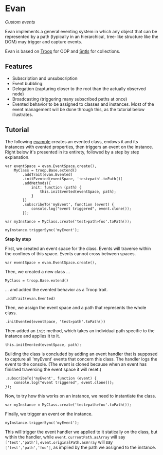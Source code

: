 Evan
====

*Custom events*

Evan implements a general eventing system in which any object that can be represented by a path (typically in an hierarchical, tree-like structure like the DOM) may trigger and capture events.

Evan is based on [Troop](https://github.com/production-minds/troop) for OOP and [Sntls](https://github.com/danstocker/sntls) for collections.

Features
--------

- Subscription and unsubscription
- Event bubbling
- Delegation (capturing closer to the root than the actually observed node)
- Broadcasting (triggering many subscribed paths at once)
- Evented behavior to be assigned to classes and instances. Most of the event management will be done through this, as the tutorial below illustrates.

Tutorial
--------

The following [example](http://jsfiddle.net/danstocker/Hw8Ya/
) creates an evented class, endows it and its instances with evented properties, then triggers an event on the instance. Right below it's presented in its entirety, followed by a step by step explanation.

    var eventSpace = evan.EventSpace.create(),
        MyClass = troop.Base.extend()
            .addTrait(evan.Evented)
            .initEvented(eventSpace, 'test>path'.toPath())
            .addMethods({
                init: function (path) {
                    this.initEvented(eventSpace, path);
                }
            })
            .subscribeTo('myEvent', function (event) {
                console.log("event triggered", event.clone());
            });

    var myInstance = MyClass.create('test>path>foo'.toPath());

    myInstance.triggerSync('myEvent');

**Step by step**

First, we created an event space for the class. Events will traverse within the confines of this space. Events cannot cross between spaces.

    var eventSpace = evan.EventSpace.create(),

Then, we created a new class ...

    MyClass = troop.Base.extend()

... and added the evented behavior as a Troop trait.

    .addTrait(evan.Evented)

Then, we assign the event space and a path that represents the whole class.

    .initEvented(eventSpace, 'test>path'.toPath())

Then added an `init` method, which takes an individual path specific to the instance and applies it to it.

    this.initEvented(eventSpace, path);

Building the class is concluded by adding an event handler that is supposed to capture all 'myEvent' events that concern this class. The handler logs the event to the console. (The event is cloned because when an event has finished traversing the event space it will reset.)

    .subscribeTo('myEvent', function (event) {
        console.log("event triggered", event.clone());
    });

Now, to try how this works on an instance, we need to instantiate the class.

    var myInstance = MyClass.create('test>path>foo'.toPath());

Finally, we trigger an event on the instance.

    myInstance.triggerSync('myEvent');

This will trigger the event handler we applied to it statically on the class, but within the handler, while `event.currentPath.asArray` will say `['test','path']`, `event.originalPath.asArray` will say `['test','path','foo']`, as implied by the path we assigned to the instance.
